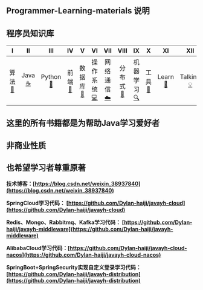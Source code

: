## Programmer-Learning-materials 说明

## 程序员知识库

|              I              |           II           |           III           |           IV           |            V            |            VI            |        VII        |         VIII         | IX |            X            |            XI            |            XII            |
| :--------------------------: | :-------------------: | :----------------------: | :---------------------: | :--------------: | :---------------: | :----------------------: | :----------------------: | :----------------------: | :----------------------: | :----------------------: | :----------------------: |
| 算法<br />[📝](#一数据结构与算法) | Java<br/>[☕️](#二java) | Python<br />[🐍](#三python) | 前端<br />[🔗](#四前端) | 数据库<br/>[💾](#五数据库) | 操作系统<br/>[💻](#六操作系统) | 网络通信<br/>[☁️](#七网络通信) | 分布式<br/>[📃](#八分布式) | 机器学习<br/> [🔍](#九机器学习) |工具<br/>[🔨](#十工具) |Learn<br />[📖](#learn-) |Talking<br />[💡](#talking-bulb) |

## 这里的所有书籍都是为帮助Java学习爱好者
## 非商业性质
## 也希望学习者尊重原著


**技术博客：[https://blog.csdn.net/weixin_38937840](https://blog.csdn.net/weixin_38937840)**

**SpringCloud学习代码： [https://github.com/Dylan-haiji/javayh-cloud](https://github.com/Dylan-haiji/javayh-cloud)**

**Redis、Mongo、Rabbitmq、Kafka学习代码： [https://github.com/Dylan-haiji/javayh-middleware](https://github.com/Dylan-haiji/javayh-middleware)**

**AlibabaCloud学习代码：[https://github.com/Dylan-haiji/javayh-cloud-nacos](https://github.com/Dylan-haiji/javayh-cloud-nacos)**

**SpringBoot+SpringSecurity实现自定义登录学习代码：[https://github.com/Dylan-haiji/javayh-distribution](https://github.com/Dylan-haiji/javayh-distribution)**
